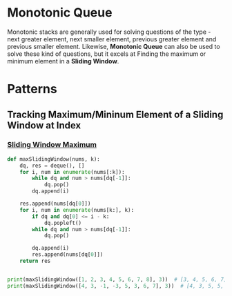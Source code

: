 # Monotonic Queue
Monotonic stacks are generally used for solving questions of the type - next greater element, next smaller element, previous greater element and previous smaller element. Likewise, **Monotonic Queue** can also be used to solve these kind of questions, but it excels at Finding the maximum or minimum element in a **Sliding Window**.

# Patterns
## Tracking Maximum/Mininum Element of a Sliding Window at Index
### [Sliding Window Maximum](https://leetcode.com/problems/sliding-window-maximum/)
```python
def maxSlidingWindow(nums, k):
    dq, res = deque(), []
    for i, num in enumerate(nums[:k]):
        while dq and num > nums[dq[-1]]:
            dq.pop()
        dq.append(i)

    res.append(nums[dq[0]])
    for i, num in enumerate(nums[k:], k):
        if dq and dq[0] <= i - k:
            dq.popleft()
        while dq and num > nums[dq[-1]]:
            dq.pop()

        dq.append(i)
        res.append(nums[dq[0]])
    return res


print(maxSlidingWindow([1, 2, 3, 4, 5, 6, 7, 8], 3))  # [3, 4, 5, 6, 7, 8]
print(maxSlidingWindow([4, 3, -1, -3, 5, 3, 6, 7], 3))  # [4, 3, 5, 5, 6, 7]
```
